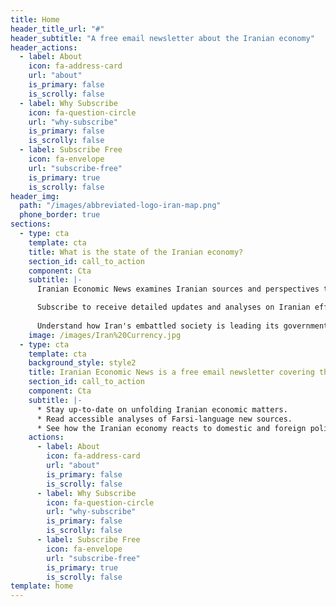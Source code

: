 ```yaml
---
title: Home
header_title_url: "#"
header_subtitle: "A free email newsletter about the Iranian economy"
header_actions:
  - label: About
    icon: fa-address-card
    url: "about"
    is_primary: false
    is_scrolly: false
  - label: Why Subscribe
    icon: fa-question-circle
    url: "why-subscribe"
    is_primary: false
    is_scrolly: false
  - label: Subscribe Free
    icon: fa-envelope
    url: "subscribe-free"
    is_primary: true
    is_scrolly: false
header_img:
  path: "/images/abbreviated-logo-iran-map.png"
  phone_border: true
sections:
  - type: cta
    template: cta
    title: What is the state of the Iranian economy? 
    section_id: call_to_action
    component: Cta
    subtitle: |-
      Iranian Economic News examines Iranian sources and perspectives to understand issues and identify opportunities.

      Subscribe to receive detailed updates and analyses on Iranian efforts to tackle international sanctions, political corruption, and mismanagement.
      
      Understand how Iran's embattled society is leading its government in efforts to develop what could become one of the world’s most efficient exporters of energy, technology, petrochemicals, pharmaceuticals, agricultural products, and more.
    image: /images/Iran%20Currency.jpg
  - type: cta
    template: cta
    background_style: style2
    title: Iranian Economic News is a free email newsletter covering the Iranian Economy
    section_id: call_to_action
    component: Cta
    subtitle: |-
      * Stay up-to-date on unfolding Iranian economic matters.
      * Read accessible analyses of Farsi-language new sources.
      * See how the Iranian economy reacts to domestic and foreign policy.
    actions:
      - label: About
        icon: fa-address-card
        url: "about"
        is_primary: false
        is_scrolly: false
      - label: Why Subscribe
        icon: fa-question-circle
        url: "why-subscribe"
        is_primary: false
        is_scrolly: false
      - label: Subscribe Free
        icon: fa-envelope
        url: "subscribe-free"
        is_primary: true
        is_scrolly: false
template: home
---
```

